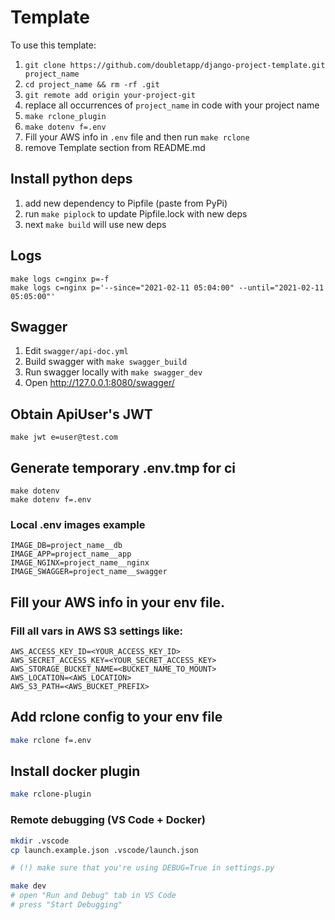 # Template
To use this template:
1. `git clone https://github.com/doubletapp/django-project-template.git project_name`
2. `cd project_name && rm -rf .git`
3. `git remote add origin your-project-git`
4. replace all occurrences of `project_name` in code with your project name
5. `make rclone_plugin`
6. `make dotenv f=.env`
7. Fill your AWS info in `.env` file and then run `make rclone`
8. remove Template section from README.md

## Install python deps
1. add new dependency to Pipfile (paste from PyPi)
2. run `make piplock` to update Pipfile.lock with new deps
3. next `make build` will use new deps

## Logs
```
make logs c=nginx p=-f
make logs c=nginx p='--since="2021-02-11 05:04:00" --until="2021-02-11 05:05:00"'
```

## Swagger
1. Edit `swagger/api-doc.yml`
2. Build swagger with `make swagger_build`
3. Run swagger locally with `make swagger_dev`
4. Open http://127.0.0.1:8080/swagger/

## Obtain ApiUser's JWT
```
make jwt e=user@test.com
```

## Generate temporary .env.tmp for ci
```
make dotenv
make dotenv f=.env
```

### Local .env images example
```
IMAGE_DB=project_name__db
IMAGE_APP=project_name__app
IMAGE_NGINX=project_name__nginx
IMAGE_SWAGGER=project_name__swagger
```

## Fill your AWS info in your env file.
### Fill all vars in AWS S3 settings like:
```
AWS_ACCESS_KEY_ID=<YOUR_ACCESS_KEY_ID>
AWS_SECRET_ACCESS_KEY=<YOUR_SECRET_ACCESS_KEY>
AWS_STORAGE_BUCKET_NAME=<BUCKET_NAME_TO_MOUNT>
AWS_LOCATION=<AWS_LOCATION>
AWS_S3_PATH=<AWS_BUCKET_PREFIX>
```

## Add rclone config to your env file
```bash
make rclone f=.env
```

## Install docker plugin
```bash
make rclone-plugin
```

### Remote debugging (VS Code + Docker)
```bash
mkdir .vscode
cp launch.example.json .vscode/launch.json

# (!) make sure that you're using DEBUG=True in settings.py

make dev
# open "Run and Debug" tab in VS Code
# press "Start Debugging"
```
